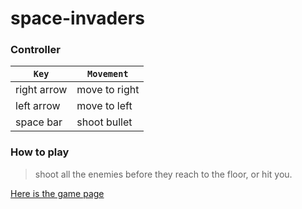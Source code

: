 # space-invaders

### Controller

`Key` | `Movement`
---------|---------
right arrow | move to right
left arrow | move to left
space bar | shoot bullet

### How to play

> shoot all the enemies before they reach to the floor, or hit you.

[Here is the game page](https://iwashun22.github.io/space-invaders/game/game.html)
